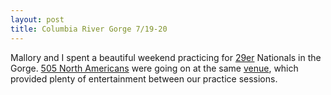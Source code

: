 ```yaml
--- 
layout: post
title: Columbia River Gorge 7/19-20
---
```

Mallory and I spent a beautiful weekend practicing for [29er](http://www.29er.org/) Nationals in the Gorge. [505 North Americans](http://www.usa505.org/usa/regattas/2008/NorthAmericans/) were going on at the same [venue](http://www.cgra.org/), which provided plenty of entertainment between our practice sessions.

<!-- <a href="http://gallery.andrewloe.com/view/life/gorge-7-19-20/"><img src="http://gallery.andrewloe.com/download/16845-2/P7190003.JPG" height="480" width="640" alt="505s" /></a> -->

